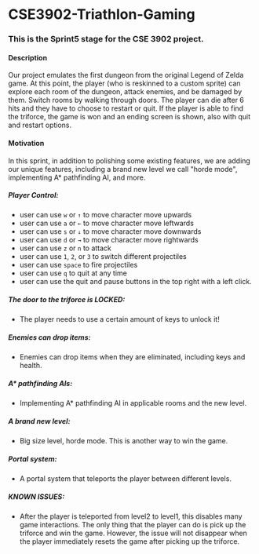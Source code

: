 # CSE3902-Triathlon-Gaming
### This is the Sprint5 stage for the CSE 3902 project.

#### Description
Our project emulates the first dungeon from the original Legend of Zelda game. At this point, the player (who is reskinned to a custom sprite) can explore each room of the dungeon, attack enemies, and be damaged by them. Switch rooms by walking through doors. The player can die after 6 hits and they have to choose to restart or quit. If the player is able to find the triforce, the game is won and an ending screen is shown, also with quit and restart options. 

#### Motivation
In this sprint, in addition to polishing some existing features, we are adding our unique features, including a brand new level we call "horde mode", implementing A* pathfinding AI, and more. 

##### Player Control:
* user can use <code>w</code> or <code>↑</code> to move character move upwards
* user can use <code>a</code> or <code>←</code> to move character move leftwards
* user can use <code>s</code> or <code>↓</code> to move character move downwards
* user can use <code>d</code> or <code>→</code> to move character move rightwards
* user can use <code>z</code> or <code>n</code> to attack
* user can use <code>1</code>, <code>2</code>, or <code>3</code> to switch different projectiles
* user can use <code>space</code> to fire projectiles
* user can use <code>q</code> to quit at any time
* user can use the quit and pause buttons in the top right with a left click. 

##### The door to the triforce is LOCKED:
* The player needs to use a certain amount of keys to unlock it!

##### Enemies can drop items:
* Enemies can drop items when they are eliminated, including keys and health.

##### A* pathfinding AIs:
*  Implementing A* pathfinding AI in applicable rooms and the new level.

##### A brand new level:
* Big size level, horde mode. This is another way to win the game. 

##### Portal system:
* A portal system that teleports the player between different levels. 


##### KNOWN ISSUES:
* After the player is teleported from level2 to level1, this disables many game interactions. The only thing that the player can do is pick up the triforce and win the game. However, the issue will not disappear when the player immediately resets the game after picking up the triforce. 

